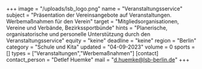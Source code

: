 +++
image = "/uploads/lsb_logo.png"
name = "Veranstaltungsservice"
subject = "Präsentation der Vereinsangebote auf Veranstaltungen. Werbemaßnahmen für den Verein"
target = "Mitgliedsorganisationen, Vereine und Verbände, Bezirkssportbünde"
hints = "Planerische, organisatorische und personelle Unterstützung durch den Veranstaltungsservice"
equity = "keine"
deadline = "keine"
region = "Berlin"
category = "Schule und Kita"
updated = "04-09-2023"
volume = 0
sports = []
types = ["Veranstaltungen","Werbemaßnahmen"]
[contact]
contact_person = "Detlef Huemke"
mail = "d.huemke@lsb-berlin.de"
+++